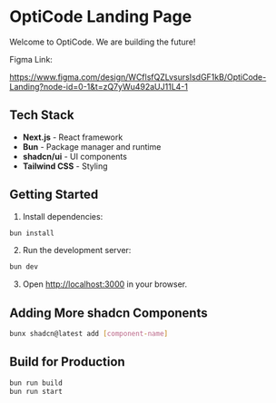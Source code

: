 # OptiCode Landing Page

Welcome to OptiCode. We are building the future!

Figma Link:

https://www.figma.com/design/WCflsfQZLvsursIsdGF1kB/OptiCode-Landing?node-id=0-1&t=zQ7yWu492aUJ11L4-1

## Tech Stack

- **Next.js** - React framework
- **Bun** - Package manager and runtime
- **shadcn/ui** - UI components
- **Tailwind CSS** - Styling

## Getting Started

1. Install dependencies:
```bash
bun install
```

2. Run the development server:
```bash
bun dev
```

3. Open [http://localhost:3000](http://localhost:3000) in your browser.

## Adding More shadcn Components

```bash
bunx shadcn@latest add [component-name]
```

## Build for Production

```bash
bun run build
bun run start
```
